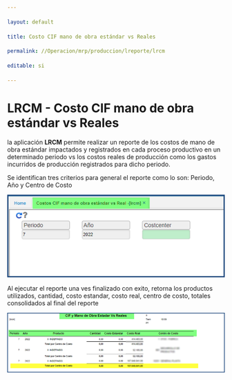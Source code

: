 ```yaml
---

layout: default

title: Costo CIF mano de obra estándar vs Reales

permalink: //Operacion/mrp/produccion/lreporte/lrcm

editable: si

---
```



# LRCM - Costo CIF mano de obra estándar vs Reales

la aplicación **LRCM** permite realizar un reporte de los costos de mano de obra estándar impactados y registrados en cada proceso productivo en un determinado periodo
vs los costos reales de producción como los gastos incurridos de producción registrados para dicho periodo. 

Se identifican tres criterios para general el reporte como lo son: Periodo, Año y Centro de Costo

![](lrcm1.png)

Al ejecutar el reporte una ves finalizado con exito, retorna los productos utilizados, cantidad, costo estandar, costo real, centro de costo, totales consolidados al
final del reporte

![](lrcm2.png)

